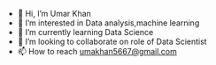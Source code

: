 - 👋 Hi, I’m Umar Khan
- 👀 I’m interested in Data analysis,machine learning
- 🌱 I’m currently learning Data Science
- 💞️ I’m looking to collaborate on role of Data Scientist
- 📫 How to reach umakhan5667@gmail.com

<!---
umarkhan056/umarkhan056 is a ✨ special ✨ repository because its `README.md` (this file) appears on your GitHub profile.
You can click the Preview link to take a look at your changes.
--->
